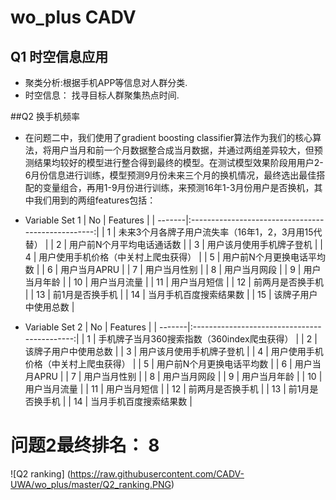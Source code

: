 # wo_plus CADV

## Q1 时空信息应用
 * 聚类分析:根据手机APP等信息对人群分类.
 * 时空信息： 找寻目标人群聚集热点时间.

##Q2 换手机频率
 * 在问题二中，我们使用了gradient boosting classifier算法作为我们的核心算法，将用户当月和前一个月数据整合成当月数据，并通过两组差异较大，但预测结果均较好的模型进行整合得到最终的模型。在测试模型效果阶段用用户2-6月份信息进行训练，模型预测9月份未来三个月的换机情况，最终选出最佳搭配的变量组合，再用1-9月份进行训练，来预测16年1-3月份用户是否换机，其中我们用到的两组features包括：
 - Variable Set 1
|    No  |                     Features   			                	|
| -------|:--------------------------------------------------:|
|    1   | 未来3个月各牌子用户流失率（16年1，2，3月用15代替）	|
|    2   |             用户前N个月平均电话通话数	           		|
|    3   |              用户该月使用手机牌子登机            		|
|    4   |         用户使用手机价格（中关村上爬虫获得）    	  |
|    5   |              用户前N个月更换电话平均数        	    |
|    6   |                   用户当月APRU               	     |
|    7   |                   用户当月性别               	     |
|    8   |                   用户当月网段               	     |
|    9   |                   用户当月年龄 				                |
|    10  | 					             用户当月流量				                 |
|    11  |                   用户当月短信 				                |
|    12  |                  前两月是否换手机    			           |
|    13  | 					            前1月是否换手机 				              |
|    14  | 				          当月手机百度搜索结果数 	     	       |
|    15  |				            该牌子用户中使用总数    	  	        |

 - Variable Set 2
|    No  |                     Features   			   	|
| -------|:--------------------------------------------:|
|    1   |    手机牌子当月360搜索指数（360index爬虫获得）	|
|    2   |				   该牌子用户中使用总数    	  	|
|    3   |              用户该月使用手机牌子登机    		|
|    4   |         用户使用手机价格（中关村上爬虫获得）    	|
|    5   |              用户前N个月更换电话平均数        	|
|    6   |                   用户当月APRU               	|
|    7   |                   用户当月性别               	|
|    8   |                   用户当月网段               	|
|    9   |                   用户当月年龄 				|
|    10  | 					 用户当月流量				|
|    11  |                   用户当月短信 				|
|    12  |                  前两月是否换手机    			|
|    13  | 					前1月是否换手机 				|
|    14  | 				  当月手机百度搜索结果数 	     	|

#  问题2最终排名： 8
![Q2 ranking] (https://raw.githubusercontent.com/CADV-UWA/wo_plus/master/Q2_ranking.PNG)
